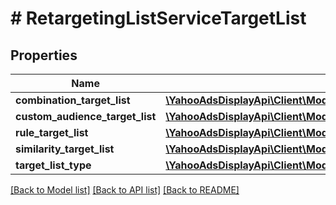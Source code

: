 # # RetargetingListServiceTargetList

## Properties

Name | Type | Description | Notes
------------ | ------------- | ------------- | -------------
**combination_target_list** | [**\YahooAdsDisplayApi\Client\Model\RetargetingListServiceCombinationTargetList**](RetargetingListServiceCombinationTargetList.md) |  | [optional]
**custom_audience_target_list** | [**\YahooAdsDisplayApi\Client\Model\RetargetingListServiceCustomAudienceTargetList**](RetargetingListServiceCustomAudienceTargetList.md) |  | [optional]
**rule_target_list** | [**\YahooAdsDisplayApi\Client\Model\RetargetingListServiceRuleTargetList**](RetargetingListServiceRuleTargetList.md) |  | [optional]
**similarity_target_list** | [**\YahooAdsDisplayApi\Client\Model\RetargetingListServiceSimilarityTargetList**](RetargetingListServiceSimilarityTargetList.md) |  | [optional]
**target_list_type** | [**\YahooAdsDisplayApi\Client\Model\RetargetingListServiceTargetListType**](RetargetingListServiceTargetListType.md) |  |

[[Back to Model list]](../../README.md#models) [[Back to API list]](../../README.md#endpoints) [[Back to README]](../../README.md)
